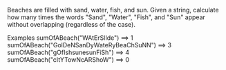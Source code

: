 Beaches are filled with sand, water, fish, and sun. Given a string, calculate how many times the words "Sand", "Water", "Fish", and "Sun" appear without overlapping (regardless of the case).

Examples
sumOfABeach("WAtErSlIde") ==> 1
sumOfABeach("GolDeNSanDyWateRyBeaChSuNN") ==> 3
sumOfABeach("gOfIshsunesunFiSh") ==> 4
sumOfABeach("cItYTowNcARShoW") ==> 0
